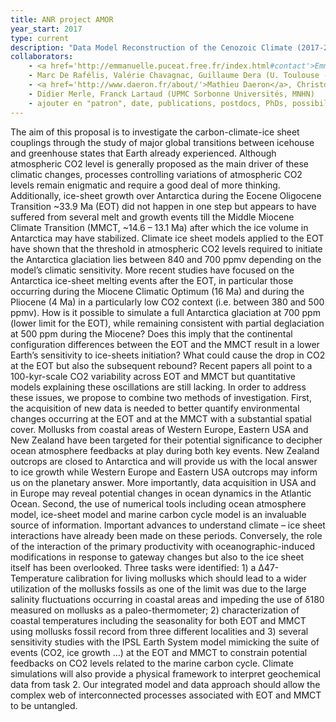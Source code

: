 ```yaml
---
title: ANR project AMOR
year_start: 2017
type: current
description: "Data Model Reconstruction of the Cenozoic Climate (2017-2021)"
collaborators:
    - <a href='http://emmanuelle.puceat.free.fr/index.html#contact'>Emmanuelle Puceat</a>, Emmanuelle Vennin (U. Burgundy - Biogéosciences)
    - Marc De Rafélis, Valérie Chavagnac, Guillaume Dera (U. Toulouse - GET)
    - <a href='http://www.daeron.fr/about/'>Mathieu Daeron</a>, Christophe Dumas, Pierre Sepulchre (CEA - LSCE)
    - Didier Merle, Franck Lartaud (UPMC Sorbonne Universités, MNHN)
    - ajouter en "patron", date, publications, postdocs, PhDs, possibilité de faire des liens web sur le texte
---
```

The aim of this proposal is to investigate the carbon-climate-ice sheet couplings through the study of
major global transitions between icehouse and greenhouse states that Earth already experienced.
Although atmospheric CO2 level is generally proposed as the main driver of these climatic changes,
processes controlling variations of atmospheric CO2 levels remain enigmatic and require a good deal
of more thinking. Additionally, ice-sheet growth over Antarctica during the Eocene Oligocene
Transition ~33.9 Ma (EOT) did not happen in one step but appears to have suffered from several melt
and growth events till the Middle Miocene Climate Transition (MMCT, ~14.6 – 13.1 Ma) after which
the ice volume in Antarctica may have stabilized. Climate ice sheet models applied to the EOT have
shown that the threshold in atmospheric CO2 levels required to initiate the Antarctica glaciation lies
between 840 and 700 ppmv depending on the model’s climatic sensitivity. More recent studies have
focused on the Antarctica ice-sheet melting events after the EOT, in particular those occurring during
the Miocene Climatic Optimum (16 Ma) and during the Pliocene (4 Ma) in a particularly low CO2
context (i.e. between 380 and 500 ppmv). How is it possible to simulate a full Antarctica glaciation at
700 ppm (lower limit for the EOT), while remaining consistent with partial deglaciation at 500 ppm
during the Miocene? Does this imply that the continental configuration differences between the EOT
and the MMCT result in a lower Earth’s sensitivity to ice-sheets initiation? What could cause the drop
in CO2 at the EOT but also the subsequent rebound? Recent papers all point to a 100-kyr-scale CO2
variability across EOT and MMCT but quantitative models explaining these oscillations are still
lacking. In order to address these issues, we propose to combine two methods of investigation. First,
the acquisition of new data is needed to better quantify environmental changes occurring at the EOT
and at the MMCT with a substantial spatial cover. Mollusks from coastal areas of Western Europe,
Eastern USA and New Zealand have been targeted for their potential significance to decipher ocean
atmosphere feedbacks at play during both key events. New Zealand outcrops are closed to Antarctica
and will provide us with the local answer to ice growth while Western Europe and Eastern USA
outcrops may inform us on the planetary answer. More importantly, data acquisition in USA and in
Europe may reveal potential changes in ocean dynamics in the Atlantic Ocean. Second, the use of
numerical tools including ocean atmosphere model, ice-sheet model and marine carbon cycle model
is an invaluable source of information. Important advances to understand climate – ice sheet
interactions have already been made on these periods. Conversely, the role of the interaction of the
primary productivity with oceanographic-induced modifications in response to gateway changes but
also to the ice sheet itself has been overlooked.
Three tasks were identified: 1) a Δ47-Temperature calibration for living mollusks which should lead
to a wider utilization of the mollusks fossils as one of the limit was due to the large salinity
fluctuations occurring in coastal areas and impeding the use of δ180 measured on mollusks as a
paleo-thermometer; 2) characterization of coastal temperatures including the seasonality for both
EOT and MMCT using mollusks fossil record from three different localities and 3) several sensitivity
studies with the IPSL Earth System model mimicking the suite of events (CO2, ice growth …) at the
EOT and MMCT to constrain potential feedbacks on CO2 levels related to the marine carbon cycle.
Climate simulations will also provide a physical framework to interpret geochemical data from task 2.
Our integrated model and data approach should allow the complex web of interconnected processes
associated with EOT and MMCT to be untangled.

